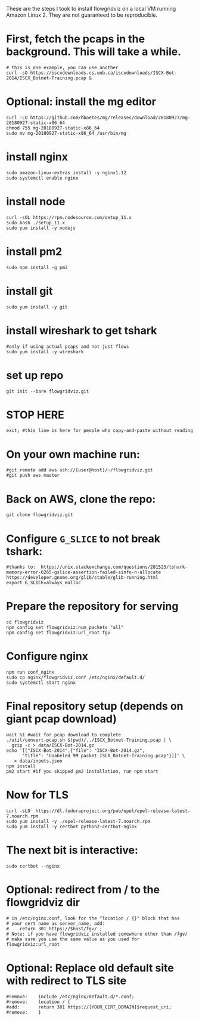 These are the steps I took to install flowgridviz on a local VM running
Amazon Linux 2. They are not guaranteed to be reproducible.


# First, fetch the pcaps in the background. This will take a while.

    # this is one example, you can use another
    curl -sO https://iscxdownloads.cs.unb.ca/iscxdownloads/ISCX-Bot-2014/ISCX_Botnet-Training.pcap &

# Optional: install the mg editor

    curl -LO https://github.com/hboetes/mg/releases/download/20180927/mg-20180927-static-x86_64
    chmod 755 mg-20180927-static-x86_64
    sudo mv mg-20180927-static-x86_64 /usr/bin/mg


# install nginx

    sudo amazon-linux-extras install -y nginx1.12
    sudo systemctl enable nginx


# install node

    curl -sOL https://rpm.nodesource.com/setup_11.x
    sudo bash ./setup_11.x
    sudo yum install -y nodejs

# install pm2

    sudo npm install -g pm2


# install git

    sudo yum install -y git


# install wireshark to get tshark

    #only if using actual pcaps and not just flows
    sudo yum install -y wireshark


# set up repo

    git init --bare flowgridviz.git

# STOP HERE

    exit; #this line is here for people who copy-and-paste without reading

# On your own machine run:

    #git remote add aws ssh://[user@host]/~/flowgridviz.git
    #git push aws master


# Back on AWS, clone the repo:

    git clone flowgridviz.git

# Configure `G_SLICE` to not break tshark:

    #thanks to:  https://unix.stackexchange.com/questions/281523/tshark-memory-error-6265-gslice-assertion-failed-sinfo-n-allocate https://developer.gnome.org/glib/stable/glib-running.html
    export G_SLICE=always_malloc

# Prepare the repository for serving

    cd flowgridviz
    npm config set flowgridviz:num_packets "all"
    npm config set flowgridviz:url_root fgv

# Configure nginx

    npm run conf_nginx
    sudo cp nginx/flowgridviz.conf /etc/nginx/default.d/
    sudo systemctl start nginx


# Final repository setup (depends on giant pcap download)

    wait %1 #wait for pcap download to complete
    ./util/convert-pcap.sh $(pwd)/../ISCX_Botnet-Training.pcap | \
      gzip -c > data/ISCX-Bot-2014.gz
    echo '[["ISCX-Bot-2014",{"file": "ISCX-Bot-2014.gz",
          "title": "Unabeled 9M packet ISCX_Botnet-Training.pcap"}]]' \
       > data/inputs.json
    npm install
    pm2 start #if you skipped pm2 installation, run npm start


# Now for TLS

    curl -sLO  https://dl.fedoraproject.org/pub/epel/epel-release-latest-7.noarch.rpm
    sudo yum install -y ./epel-release-latest-7.noarch.rpm
    sudo yum install -y certbot python2-certbot-nginx


# The next bit is interactive:

    sudo certbot --nginx


# Optional: redirect from / to the flowgridviz dir

    # in /etc/nginx.conf, look for the "location / {}" block that has
    # your cert name as server_name, add:
    #    return 301 https://$host/fgv/ ;
    # Note: if you have flowgridviz installed somewhere other than /fgv/
    # make sure you use the same value as you used for flowgridviz:url_root


# Optional: Replace old default site with redirect to TLS site

    #remove:    include /etc/nginx/default.d/*.conf;
    #remove:    location / {
    #add:       return 301 https://[YOUR_CERT_DOMAIN]$request_uri;
    #remove:    }
